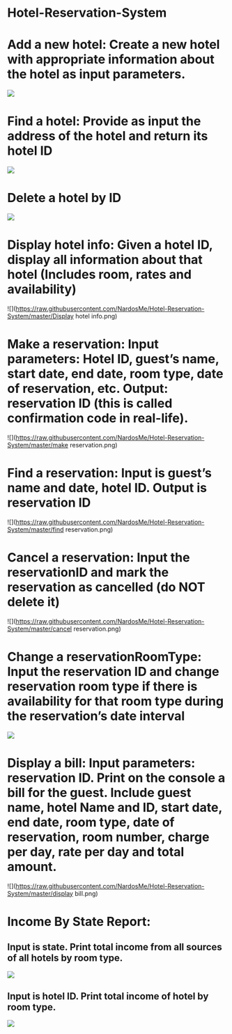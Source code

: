 # Hotel-Reservation-System
<H1>Add a new hotel: Create a new hotel with appropriate information about the hotel as input parameters.</H1> 

![](https://raw.githubusercontent.com/NardosMe/Hotel-Reservation-System/master/add_hotel.png)
<H1>Find a hotel: Provide as input the address of the hotel and return its hotel ID</H1> 

![](https://raw.githubusercontent.com/NardosMe/Hotel-Reservation-System/master/find_hotel.png)
<H1>Delete a hotel by ID</H1> 

![](https://raw.githubusercontent.com/NardosMe/Hotel-Reservation-System/master/delete_hotel.png)
<H1>Display hotel info: Given a hotel ID, display all information about that hotel (Includes room, rates and availability)</H1> 

![](https://raw.githubusercontent.com/NardosMe/Hotel-Reservation-System/master/Display hotel info.png)
<H1>Make a reservation: Input parameters: Hotel ID, guest’s name, start date, end date, room type, date of reservation, etc. Output: reservation ID (this is called confirmation code in real-life).</H1> 

![](https://raw.githubusercontent.com/NardosMe/Hotel-Reservation-System/master/make reservation.png)
<H1>Find a reservation: Input is guest’s name and date, hotel ID. Output is reservation ID</H1> 

![](https://raw.githubusercontent.com/NardosMe/Hotel-Reservation-System/master/find reservation.png)
<H1>Cancel a reservation: Input the reservationID and mark the reservation as cancelled (do NOT delete it)</H1> 

![](https://raw.githubusercontent.com/NardosMe/Hotel-Reservation-System/master/cancel reservation.png)
<H1>Change a reservationRoomType: Input the reservation ID and change reservation room type if there is availability for that room type during the reservation’s date interval</H1> 

![](https://raw.githubusercontent.com/NardosMe/Hotel-Reservation-System/master/change_roomtype.png)
<H1>Display a bill: Input parameters: reservation ID. Print on the console a bill for the guest. 
Include guest name, hotel Name and ID, start date, end date, room type, date of reservation, room number, charge per day, rate per day and total amount.</H1> 

![](https://raw.githubusercontent.com/NardosMe/Hotel-Reservation-System/master/display bill.png)
<H1>Income By State Report: </H1> 

<H2>Input is state. Print total income from all sources of all hotels by room type.</H2>

![](https://raw.githubusercontent.com/NardosMe/Hotel-Reservation-System/master/income_by_state.png)

<H2>Input is hotel ID. Print total income of hotel by room type. </H2>

![](https://raw.githubusercontent.com/NardosMe/Hotel-Reservation-System/master/income_by_id.png)
